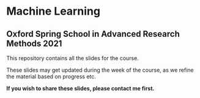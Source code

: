 # Machine Learning

## Oxford Spring School in Advanced Research Methods 2021

This repository contains all the slides for the course.

These slides may get updated during the week of the course, as we refine the material based on progress etc.

**If you wish to share these slides, please contact me first.**